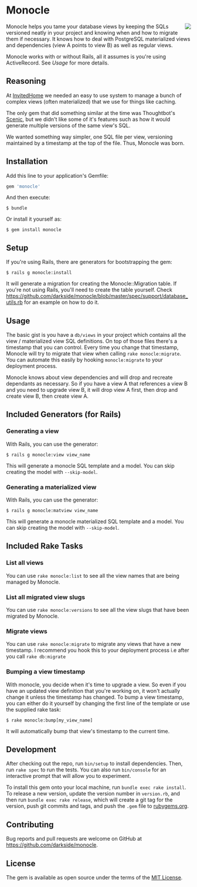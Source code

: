 
# Monocle

<img align="right" src="https://lh3.googleusercontent.com/SoJ_7q3soZxT97yNmlBx8eFqs7iXH_azC1H9vXCsglXq5GaR6rXCtf9Xzq42fJTAg7gL=s107"></img>Monocle helps you tame your database views by keeping the SQLs versioned neatly in your project and knowing when and how to migrate them if necessary. It knows how to deal with PostgreSQL materialized views and dependencies (view A points to view B) as well as regular views.

Monocle works with or without Rails, all it assumes is you're using ActiveRecord. See _Usage_ for more details.

## Reasoning

At [InvitedHome](http://invitedhome.com/) we needed an easy to use system to manage a bunch of complex views (often materialized) that we use for things like caching. 

The only gem that did something similar at the time was Thoughtbot's [Scenic](https://github.com/thoughtbot/scenic), but we didn't like some of it's features such as how it would generate multiple versions of the same view's SQL.

We wanted something way simpler, one SQL file per view, versioning maintained by a timestamp at the top of the file. Thus, Monocle was born.

## Installation

Add this line to your application's Gemfile:

```ruby
gem 'monocle'
```

And then execute:

    $ bundle

Or install it yourself as:

    $ gem install monocle
    
## Setup

If you're using Rails, there are generators for bootstrapping the gem:

    $ rails g monocle:install

It will generate a migration for creating the Monocle::Migration table. If you're not using Rails, you'll need to create the table yourself. Check https://github.com/darkside/monocle/blob/master/spec/support/database_utils.rb for an example on how to do it.

## Usage

The basic gist is you have a `db/views` in your project which contains all the view / materialized view SQL definitions. On top of those files there's a timestamp that you can control. Every time you change that timestamp, Monocle will try to migrate that view when calling `rake monocle:migrate`. You can automate this easily by hooking `monocle:migrate` to your deployment process.

Monocle knows about view dependencies and will drop and recreate dependants as necessary. So if you have a view A that references a view B and you need to upgrade view B, it will drop view A first, then drop and create view B, then create view A.

## Included Generators (for Rails)

### Generating a view

With Rails, you can use the generator:

    $ rails g monocle:view view_name
    
This will generate a monocle SQL template and a model. You can skip creating the model with `--skip-model`.

### Generating a materialized view

With Rails, you can use the generator:

    $ rails g monocle:matview view_name
    
This will generate a monocle materialized SQL template and a model. You can skip creating the model with `--skip-model`.

## Included Rake Tasks

### List all views

You can use `rake monocle:list` to see all the view names that are being managed by Monocle.

### List all migrated view slugs

You can use `rake monocle:versions` to see all the view slugs that have been migrated by Monocle.

### Migrate views

You can use `rake monocle:migrate` to migrate any views that have a new timestamp. I recommend you hook this to your deployment process i.e after you call `rake db:migrate`

### Bumping a view timestamp

With monocle, you decide when it's time to upgrade a view. So even if you have an updated view definition that you're working on, it won't actually change it unless the timestamp has changed. To bump a view timestamp, you can either do it yourself by changing the first line of the template or use the supplied rake task: 

    $ rake monocle:bump[my_view_name]
    
It will automatically bump that view's timestamp to the current time.

## Development

After checking out the repo, run `bin/setup` to install dependencies. Then, run `rake spec` to run the tests. You can also run `bin/console` for an interactive prompt that will allow you to experiment.

To install this gem onto your local machine, run `bundle exec rake install`. To release a new version, update the version number in `version.rb`, and then run `bundle exec rake release`, which will create a git tag for the version, push git commits and tags, and push the `.gem` file to [rubygems.org](https://rubygems.org).

## Contributing

Bug reports and pull requests are welcome on GitHub at https://github.com/darkside/monocle.

## License

The gem is available as open source under the terms of the [MIT License](http://opensource.org/licenses/MIT).

